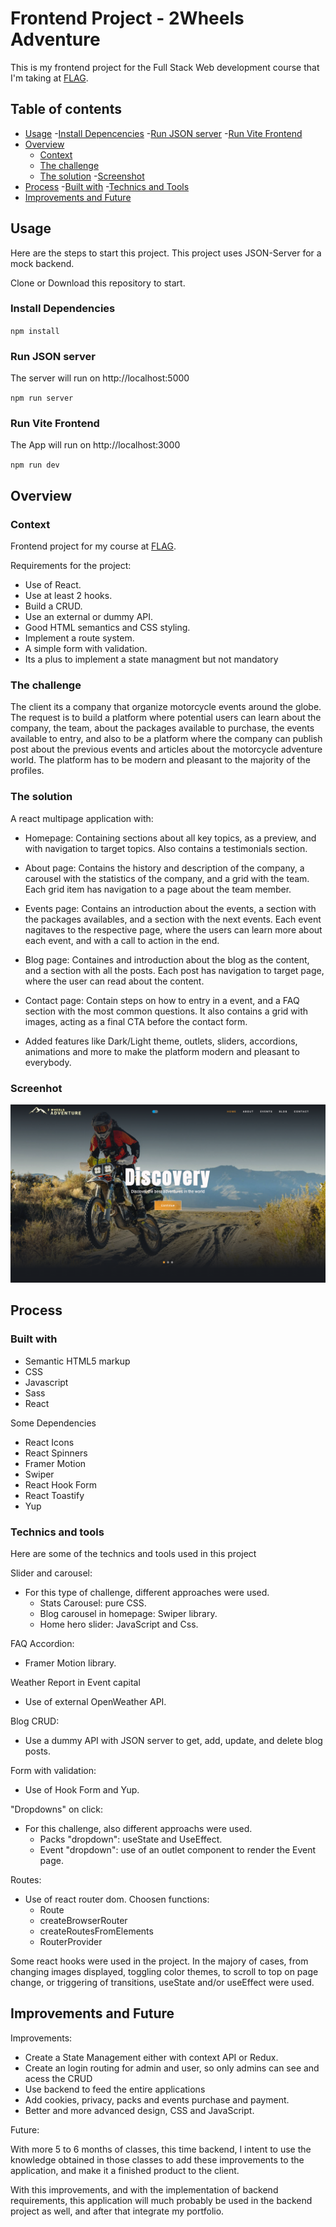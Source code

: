 # Frontend Project - 2Wheels Adventure

This is my frontend project for the Full Stack Web development course that I'm taking at [FLAG](https://flag.pt/curso/full-stack-web-developer).

## Table of contents

- [Usage](#usage) -[Install Depencencies](#install-dependencies) -[Run JSON server](#run-json-server) -[Run Vite Frontend](#run-vite-frontend)
- [Overview](#overview)
  - [Context](#context)
  - [The challenge](#the-challenge)
  - [The solution](#the-solution) -[Screenshot](#screenshot)
- [Process](#process) -[Built with](#built-with) -[Technics and Tools](#technics-and-tools)
- [Improvements and Future](#imporvements-and-future)

## Usage

Here are the steps to start this project.
This project uses JSON-Server for a mock backend.

Clone or Download this repository to start.

### Install Dependencies

`npm install`

### Run JSON server

The server will run on http://localhost:5000

`npm run server`

### Run Vite Frontend

The App will run on http://localhost:3000

`npm run dev `

## Overview

### Context

Frontend project for my course at [FLAG](https://https://flag.pt/curso/full-stack-web-developer).

Requirements for the project:

- Use of React.
- Use at least 2 hooks.
- Build a CRUD.
- Use an external or dummy API.
- Good HTML semantics and CSS styling.
- Implement a route system.
- A simple form with validation.
- Its a plus to implement a state managment but not mandatory

### The challenge

The client its a company that organize motorcycle events around the globe.
The request is to build a platform where potential users can learn about the company, the team, about the packages available to purchase, the events available to entry, and also to be a platform where the company can publish post about the previous events and articles about the motorcycle adventure world.
The platform has to be modern and pleasant to the majority of the profiles.

### The solution

A react multipage application with:

- Homepage: Containing sections about all key topics, as a preview, and with navigation to target topics. Also contains a testimonials section.

- About page: Contains the history and description of the company, a carousel with the statistics of the company, and a grid with the team. Each grid item has navigation to a page about the team member.

- Events page: Contains an introduction about the events, a section with the packages availables, and a section with the next events. Each event nagitaves to the respective page, where the users can learn more about each event, and with a call to action in the end.

- Blog page: Containes and introduction about the blog as the content, and a section with all the posts. Each post has navigation to target page, where the user can read about the content.

- Contact page: Contain steps on how to entry in a event, and a FAQ section with the most common questions. It also contains a grid with images, acting as a final CTA before the contact form.

- Added features like Dark/Light theme, outlets, sliders, accordions, animations and more to make the platform modern and pleasant to everybody.

### Screenhot

![](./public/assets/screenshot.png)

## Process

### Built with

- Semantic HTML5 markup
- CSS
- Javascript
- Sass
- React

Some Dependencies

- React Icons
- React Spinners
- Framer Motion
- Swiper
- React Hook Form
- React Toastify
- Yup

### Technics and tools

Here are some of the technics and tools used in this project

Slider and carousel:

- For this type of challenge, different approaches were used.
  - Stats Carousel: pure CSS.
  - Blog carousel in homepage: Swiper library.
  - Home hero slider: JavaScript and Css.

FAQ Accordion:

- Framer Motion library.

Weather Report in Event capital

- Use of external OpenWeather API.

Blog CRUD:

- Use a dummy API with JSON server to get, add, update, and delete blog posts.

Form with validation:

- Use of Hook Form and Yup.

"Dropdowns" on click:

- For this challenge, also different approachs were used.
  - Packs "dropdown": useState and UseEffect.
  - Event "dropdown": use of an outlet component to render the Event page.

Routes:

- Use of react router dom. Choosen functions:
  - Route
  - createBrowserRouter
  - createRoutesFromElements
  - RouterProvider

Some react hooks were used in the project.
In the majory of cases, from changing images displayed, toggling color themes, to scroll to top on page change, or triggering of transitions, useState and/or useEffect were used.

## Improvements and Future

Improvements:

- Create a State Management either with context API or Redux.
- Create an login routing for admin and user, so only admins can see and acess the CRUD
- Use backend to feed the entire applications
- Add cookies, privacy, packs and events purchase and payment.
- Better and more advanced design, CSS and JavaScript.

Future:

With more 5 to 6 months of classes, this time backend, I intent to use the knowledge obtained in those classes to add these improvements to the application, and make it a finished product to the client.

With this improvements, and with the implementation of backend requirements, this application will much probably be used in the backend project as well, and after that integrate my portfolio.
